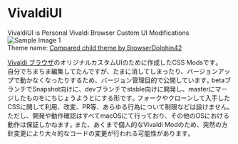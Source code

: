 # VivaldiUI

VivaldiUI is Personal Vivaldi Browser Custom UI Modifications  
![Sample Image 1](wiki/images/E333A85E-9812-4055-B0FE-E316F817DBB7.png)  
Theme name: [Compared child theme by BrowserDolphin42](https://themes.vivaldi.net/themes/eNaJbL65lmx)

[Vivaldi ブラウザ](https://vivaldi.com)のオリジナルカスタムUIのために作成したCSS Modsです｡  
自分でちまちま編集してたんですが、たまに消してしまったり、バージョンアップで動かなくなったりするため、バージョン管理目的で公開しています｡
betaブランチでSnapshot向けに、devブランチでstable向けに開発し、masterにマージしたものをにちじょうようとにする形です｡
フォークやクローンして入手したCSSに関して利用、改変、PR等、あらゆる行為について制限などは設けません｡
ただし、開発や動作確認はすべてmacOSにて行っており、その他のOSにおける動作は保証しかねます｡
また、あくまで個人的なVivaldi Modのため、突然の方針変更により大々的なコードの変更が行われる可能性があります｡
